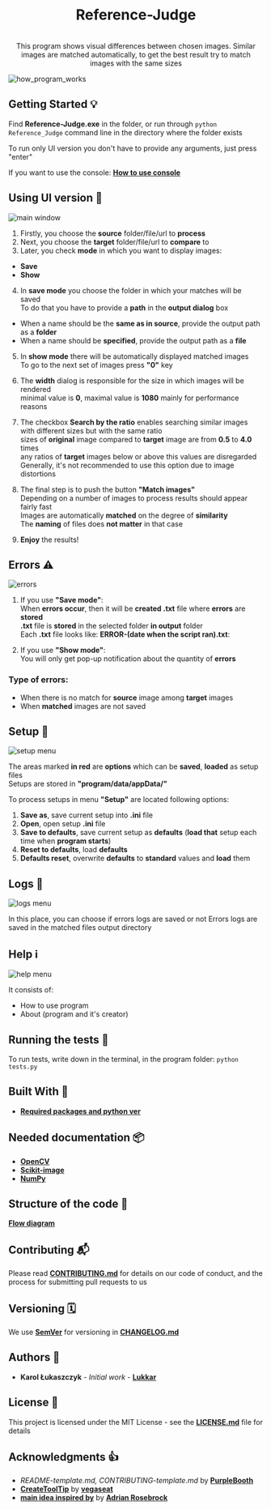 <h1 align="center"> Reference-Judge </h1>

<div align="center">
</br>This program shows visual differences between chosen images.  
Similar images are matched automatically, to get the best result try to match images with the same sizes</br>
</div>

![how_program_works](https://github.com/Lukkar90/Reference_Judge/blob/docs/docs/images/how_program_works.png)

## Getting Started 💡

Find **Reference-Judge.exe** in the folder, or run through `python Reference_Judge` command line in the directory where the folder exists

To run only UI version you don't have to provide any arguments, just press "enter"

If you want to use the console: [**How to use console**](https://github.com/Lukkar90/Reference_Judge/blob/docs/docs/How_to_use_console.md)

## Using UI version 👀

![main window](https://github.com/Lukkar90/Reference_Judge/blob/docs/docs/images/main_window.png)

1. Firstly, you choose the **source** folder/file/url to **process**
2. Next, you choose the **target** folder/file/url to **compare** to
3. Later, you check **mode** in which you want to display images:

- **Save**
- **Show**

4. In **save mode** you choose the folder in which your matches will be saved  
   To do that you have to provide a **path** in the **output dialog** box

- When a name should be the **same as in source**, provide the output path as a **folder**
- When a name should be **specified**, provide the output path as a **file**

5. In **show mode** there will be automatically displayed matched images  
   To go to the next set of images press **"0"** key

6. The **width** dialog is responsible for the size in which images will be rendered  
   minimal value is **0**, maximal value is **1080** mainly for performance reasons

7. The checkbox **Search by the ratio** enables searching similar images with different sizes but with the same ratio  
   sizes of **original** image compared to **target** image are from **0.5** to **4.0** times  
   any ratios of **target** images below or above this values are disregarded  
   Generally, it's not recommended to use this option due to image distortions

8. The final step is to push the button **"Match images"**  
   Depending on a number of images to process results should appear fairly fast  
   Images are automatically **matched** on the degree of **similarity**  
   The **naming** of files does **not matter** in that case

9. **Enjoy** the results!

## Errors ⚠️

![errors](https://github.com/Lukkar90/Reference_Judge/blob/docs/docs/images/errors.png)

1. If you use **"Save mode"**:  
   When **errors occur**, then it will be **created .txt** file where **errors** are **stored**  
   **.txt** file is **stored** in the selected folder **in output** folder  
   Each **.txt** file looks like: **ERROR-(date when the script ran).txt**:

2. If you use **"Show mode"**:  
   You will only get pop-up notification about the quantity of **errors**

### Type of **errors**:

- When there is no match for **source** image among **target** images
- When **matched** images are not saved

## Setup 💾

![setup menu](https://github.com/Lukkar90/Reference_Judge/blob/docs/docs/images/setup.png)

The areas marked **in red** are **options** which can be **saved**, **loaded** as setup files  
Setups are stored in **"program/data/appData/"**

To process setups in menu **"Setup"** are located following options:

1. **Save as**, save current setup into **.ini** file
2. **Open**, open setup **.ini** file
3. **Save to defaults**, save current setup as **defaults** (**load that** setup each time when **program starts**)
4. **Reset to defaults**, load **defaults**
5. **Defaults reset**, overwrite **defaults** to **standard** values and **load** them

## Logs 📜

![logs menu](https://github.com/Lukkar90/Reference_Judge/blob/docs/docs/images/logs.png)

In this place, you can choose if errors logs are saved or not
Errors logs are saved in the matched files output directory

## Help ℹ️

![help menu](https://github.com/Lukkar90/Reference_Judge/blob/docs/docs/images/help.png)

It consists of:

- How to use program
- About (program and it's creator)

## Running the tests 🧪

To run tests, write down in the terminal, in the program folder:
`python tests.py`

## Built With 🧰

- [**Required packages and python ver**](https://github.com/Lukkar90/Reference_Judge/blob/docs/Pipfile)

## Needed documentation 📦

- [**OpenCV**](https://opencv.org)
- [**Scikit-image**](https://scikit-image.org/)
- [**NumPy**](https://numpy.org/)

## Structure of the code 🧭

[**Flow diagram**](https://github.com/Lukkar90/Reference_Judge/blob/master/docs/images/simpified_model_of_program.png)

## Contributing 📬

Please read [**CONTRIBUTING.md**](https://github.com/Lukkar90/Reference_Judge/blob/docs/docs/CONTRIBUTING.md) for details on our code of conduct, and the process for submitting pull requests to us

## Versioning 🗓️

We use [**SemVer**](http://semver.org/) for versioning in [**CHANGELOG.md**](https://github.com/Lukkar90/Reference_Judge/blob/master/docs/CHANGELOG.md)

## Authors 🎈

- **Karol Łukaszczyk** - _Initial work_ - [**Lukkar**](https://github.com/Lukkar90)

## License 📜

This project is licensed under the MIT License - see the [**LICENSE.md**](https://github.com/Lukkar90/Reference_Judge/blob/master/docs/License.md) file for details

## Acknowledgments 👍

- _README-template.md, CONTRIBUTING-template.md_ by [**PurpleBooth**](https://gist.github.com/PurpleBooth)
- [**CreateToolTip**](www.daniweb.com/programming/software-development/code/484591/a-tooltip-class-for-tkinter) by [**vegaseat**](https://www.daniweb.com/members/19440/vegaseat)
- [**main idea inspired by**](https://www.pyimagesearch.com/2017/06/19/image-difference-with-opencv-and-python/) by [**Adrian Rosebrock**](https://www.pyimagesearch.com/contact/)
